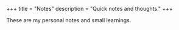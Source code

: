 +++
title = "Notes"
description = "Quick notes and thoughts."
+++

These are my personal notes and small learnings.
